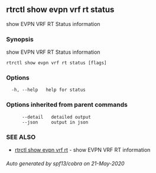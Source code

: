 ## rtrctl show evpn vrf rt status

show EVPN VRF RT Status information

### Synopsis


show EVPN VRF RT Status information

```
rtrctl show evpn vrf rt status [flags]
```

### Options

```
  -h, --help   help for status
```

### Options inherited from parent commands

```
      --detail   detailed output
      --json     output in json
```

### SEE ALSO
* [rtrctl show evpn vrf rt](rtrctl_show_evpn_vrf_rt.md)	 - show EVPN VRF RT information

###### Auto generated by spf13/cobra on 21-May-2020
